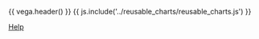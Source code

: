 {{ vega.header() }}
{{ js.include('../reusable_charts/reusable_charts.js') }}

<a href="../help/index.html" class="icon fa fa-question-circle"> Help</a>

<div id="visualization"></div>
<script type="text/javascript">
  dvOverTimeChart(
    '../data/encounters-data.csv', 
    {
      selectedDataVariables: [
        '% Charity Insurance', 
        '% Commercial Insurance', 
        '% Institutionalized Insurance',
        '% Medicaid Insurance',
        '% Medicare Insurance',
        '% No Insurance Data',
        '% Other Gov. Insurance',
        '% Self Pay',
        '% Workers Comp. Insurance',
        '% with Emergency Encounters',
        '% with Inpatient Encounters',
        'Avg. # Emergency Encounters',
        'Avg. # Inpatient Encounters'
      ],
      initVariables: [
        '% Commercial Insurance', 
        '% Medicare Insurance',
        'Avg. # Emergency Encounters'
      ]
    }
  )
</script>

<style>
/* hack to turn off gray background in the readthedocs theme */
.wy-nav-content-wrap { background-color: #fcfcfc !important; }
</style>
